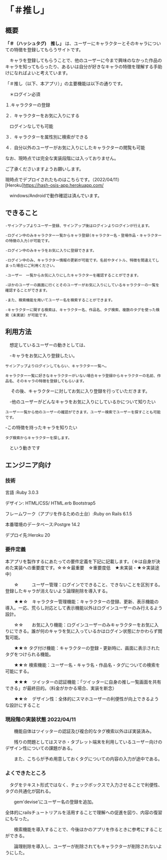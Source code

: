 
# 「＃推し」

## 概要


**「＃（ハッシュタグ)　推し」** は、ユーザーにキャラクターとそのキャラについての特徴を登録してもらうサイトです。

　キャラを登録してもらうことで、他のユーザーに今まで興味のなかった作品のキャラを知ってもらったり、あるいは自分が好きなキャラの特徴を理解する手助けになればよいと考えています。


「＃推し（以下、本アプリ）」の主要機能は以下の通りです。

　＊ログイン必須

１.キャラクターの登録

２．キャラクターをお気に入りにする

　ログインなしでも可能

３．キャラクターを属性別に検索ができる

４．自分以外のユーザーがお気に入りにしたキャラクターの閲覧も可能


なお、現時点では完全な実装段階には入っておりません。

ご了承くださいますようお願いします。

現時点でデプロイされたものはこちらです。（2022/04/11）
[Heroku]https://hash-osis-app.herokuapp.com/

　windows/Androidで動作確認は済んでいます。


## できること

    -サインアップよりユーザー登録、サインアップ後はログインよりログインが行えます。

    -ログイン中のみキャラクター一覧からキャラ登録(キャラクター名・登場作品・キャラクターの特徴の入力)が可能です。

    -ログイン中のみキャラをお気に入りに登録できます。

    -ログイン中のみ、キャラクター情報の更新が可能です。名前やタイトル、特徴を間違えてしまった場合にご利用ください。

    -ユーザー　一覧からお気に入りにしたキャラクターを確認することができます。

    -ほかのユーザーの画面に行くとそのユーザーがお気に入りにしているキャラクターの一覧を確認することができます。

    -また、検索機能を用いてユーザー名を検索することができます。

    -キャラクターに関する検索は、キャラクター名、作品名、タグ検索、複数のタグを使った検索（未実装）が可能です。

##  利用方法

　想定しているユーザーの動きとしては、

　-キャラをお気に入り登録したい。

    サインアップよりログインしてもらい、キャラクター一覧へ。

    キャラクター一覧に好きなキャラクターがいない場合キャラ登録からキャラクターの名前、作品名、そのキャラの特徴を登録してもらいます。

　  その後、キャラクターに対してお気に入り登録を行っていただきます。

　-他のユーザーがどんなキャラをお気に入りにしているかについて知りたい

    ユーザー一覧から他のユーザーの確認ができます。ユーザー検索でユーザーを探すことも可能です。

   -この特徴を持ったキャラを知りたい

    タグ検索からキャラクターを探します。　

　という動きです



## エンジニア向け


### 技術

言語 :Ruby 3.0.3

デザイン: HTML/CSS/ HTML.erb  Bootstrap5

フレームワーク（アプリを作るための土台）:Ruby on Rails 6.1.5

本番環境のデータベース:Postgre 14.2

デプロイ先:Heroku 20

### 要件定義

本アプリを製作するにあたっての要件定義を下記に記載します。（☆は自身が決めた実装への重要度です。☆☆☆最重要　☆重要度低　★未実装・★☆実装途中）

　　☆　　　ユーザー管理：ログインでできること、できないことを区別する。登録したキャラが消えないよう論理削除を導入する。

　　★★☆　キャラクター管理機能：キャラクターの登録、更新、表示機能の導入。一応、荒らし対応として表示機能以外はログインユーザーのみ行えるよう設計。

　　☆☆　　お気に入り機能：ログインユーザーのみキャラクターをお気に入りにできる。誰が何のキャラを気に入っているかはログイン状態にかかわらず閲覧可能。

　　★★☆  タグ付け機能：キャラクターの登録・更新時に、画面に表示されたタグをつけられる機能。

　　★★☆  検索機能：ユーザー名・キャラ名・作品名・タグについての検索を可能にする。

　　★★★　ツイッターの認証機能：「ツイッターに自身の推し一覧画面を共有できる」が最終目的。（料金がかかる場合、実装を断念）

　　★★☆　デザイン性：全体的にスマホユーザーの利便性が向上できるような設計にすること


### 現段階の実装状態 2022/04/11

　　機能自体はツイッターの認証及び複合的なタグ検索以外ほぼ実装済み。

　　残りの問題としてはスマホ・タブレット端末を利用しているユーザー向けのデザイン性についての課題がある。

　　また、こちらが予め用意しておくタグについての内容の入力が途中である。


 ### よくできたところ

 　タグをテキスト形式ではなく、チェックボックスで入力させることで利便性、タグの共通化が図れる。

　　gem'devise'にユーザー名の登録を追加。

   全体的にrailsチュートリアルを活用することで理解への促進を図り、内容の復習にもなった。

　　検索機能を導入することで、今後ほかのアプリを作るときに参考にすることができる。

　　論理削除を導入し、ユーザーが削除されてもキャラクターが削除されないようにした。



